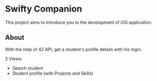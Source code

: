 # Swifty Companion

This project aims to introduce you to the development of iOS application.

## About

With the help of 42 API, get a student's profile details with his login.

2 Views: 
- Search student
- Student profile (with Projects and Skills)
